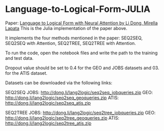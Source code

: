 # Language-to-Logical-Form-JULIA

Paper: [Language to Logical Form with Neural Attention by Li Dong, Mirella Lapata]([url](https://arxiv.org/abs/1601.01280))
This is the Julia implementation of the paper above.

It implements the four methods mentioned in the paper: SEQ2SEQ, SEQ2SEQ with Attention, SEQ2TREE, SEQ2TREE with Attention.

To run the code, open the notebook files and write the path to the training and test data.

Dropout value should be set to 0.4 for the GEO and JOBS datasets and 03. for the ATIS dataset.

Datasets can be downloaded via the following links:

SEQ2SEQ
JOBS: http://dong.li/lang2logic/seq2seq_jobqueries.zip
GEO: http://dong.li/lang2logic/seq2seq_geoqueries.zip
ATIS: http://dong.li/lang2logic/seq2seq_atis.zip

SEQ2TREE
JOBS: http://dong.li/lang2logic/seq2tree_jobqueries.zip
GEO: http://dong.li/lang2logic/seq2tree_geoqueries.zip
ATIS: http://dong.li/lang2logic/seq2tree_atis.zip
